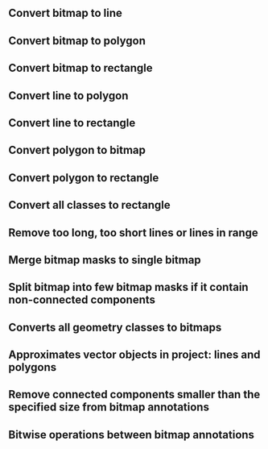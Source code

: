 
## Convert bitmap to line

## Convert bitmap to polygon

## Convert bitmap to rectangle

## Convert line to polygon

## Convert line to rectangle

## Convert polygon to bitmap

## Convert polygon to rectangle

## Convert all classes to rectangle

## Remove too long, too short lines or lines in range

## Merge bitmap masks to single bitmap

## Split bitmap into few bitmap masks if it contain non-connected components

## Converts all geometry classes to bitmaps

## Approximates vector objects in project: lines and polygons

## Remove connected components smaller than the specified size from bitmap annotations

## Bitwise operations between bitmap annotations
